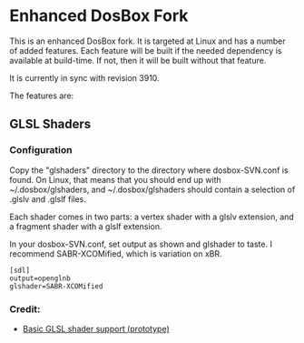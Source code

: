 # Enhanced DosBox Fork

This is an enhanced DosBox fork. It is targeted at Linux and has a number of added
features. Each feature will be built if the needed dependency is available at build-time.
If not, then it will be built without that feature.

It is currently in sync with revision 3910.

The features are:

## GLSL Shaders

### Configuration

Copy the "glshaders" directory to the directory where dosbox-SVN.conf is found. On Linux, that means that you
should end up with ~/.dosbox/glshaders, and ~/.dosbox/glshaders should contain a selection of .glslv and .glslf
files.

Each shader comes in two parts: a vertex shader with a glslv extension, and a fragment shader with a glslf
extension.

In your dosbox-SVN.conf, set output as shown and glshader to taste. I recommend SABR-XCOMified, which is variation
on xBR.

    [sdl]
	output=openglnb
	glshader=SABR-XCOMified

### Credit:

* [Basic GLSL shader support (prototype)](http://www.vogons.org/viewtopic.php?f=41&t=36342&start=20#p319636)
